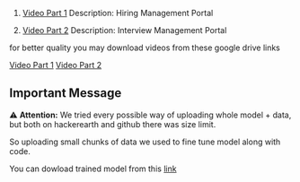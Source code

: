 

1. [Video Part 1](https://youtu.be/KSzL-K5EHS8)
   Description: Hiring Management Portal

2. [Video Part 2](https://youtu.be/MZkPA5TDv0A)
   Description: Interview Management Portal

for better quality you may download videos from these google drive links

[Video Part 1](https://drive.google.com/file/d/1KatUZ5TfpQuLMNEEqaI6QThq_kxgtS7p/view?usp=drive_link)
[Video Part 2](https://drive.google.com/file/d/1DtaGQzi6367KOPdc7ExXBXZCGxjqwG9z/view?usp=drive_link)

## Important Message

⚠️ **Attention:** We tried every possible way of uploading whole model + data, but both on hackerearth and github there was size limit.

So uploading small chunks of data we used to fine tune model along with code.

You can dowload trained model from this [link](https://gpt4all.io/models/ggml-gpt4all-j-v1.3-groovy.bin)

